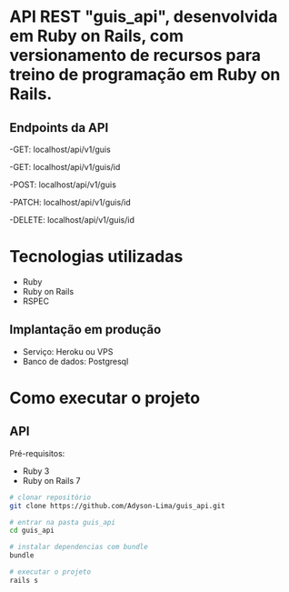 # API REST "guis_api", desenvolvida em Ruby on Rails, com versionamento de recursos para treino de programação em Ruby on Rails.

## Endpoints da API
-GET: localhost/api/v1/guis

-GET: localhost/api/v1/guis/id

-POST: localhost/api/v1/guis

-PATCH: localhost/api/v1/guis/id

-DELETE: localhost/api/v1/guis/id

# Tecnologias utilizadas

- Ruby
- Ruby on Rails
- RSPEC

## Implantação em produção
- Serviço: Heroku ou VPS
- Banco de dados: Postgresql

# Como executar o projeto

## API
Pré-requisitos:

- Ruby 3
- Ruby on Rails 7

```bash
# clonar repositório
git clone https://github.com/Adyson-Lima/guis_api.git

# entrar na pasta guis_api
cd guis_api

# instalar dependencias com bundle
bundle

# executar o projeto
rails s
```
